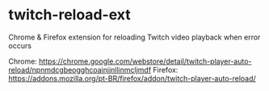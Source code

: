 # twitch-reload-ext
Chrome & Firefox extension for reloading Twitch video playback when error occurs

Chrome: https://chrome.google.com/webstore/detail/twitch-player-auto-reload/npnmdcgbeogghcoainjjnllinmcljmdf
Firefox: https://addons.mozilla.org/pt-BR/firefox/addon/twitch-player-auto-reload/
